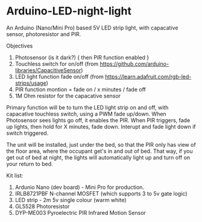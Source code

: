 # Arduino-LED-night-light

An Arduino (Nano/Mini Pro) based 5V LED strip light, with capacative sensor, photoresistor and PIR.

Objectives

1. Photosensor (is it dark?) { then PIR function enabled }
2. Touchless switch for on/off (from https://github.com/arduino-libraries/CapacitiveSensor)
3. LED light function fade on/off (from https://learn.adafruit.com/rgb-led-strips/usage)
4. PIR function montion = fade on / x minutes / fade off
5. 1M Ohm resistor for the capacative sensor
 
Primary function will be to turn the LED light strip on and off, with capacative touchless switch, using a PWM fade up/down.
When Photosensor sees lights go off, it enables the PIR.
        When PIR triggers, fade up lights, then hold for X minutes, fade down.
        Interupt and fade light down if switch triggered.
        

The unit will be installed, just under the bed, so that the PIR only has view of the floor area, where the occupant get's in and out of bed.
That way, if you get out of bed at night, the lights will automatically light up and turn off on your return to bed. 

Kit list:

1. Ardunio Nano (dev board) - Mini Pro for production.
2. IRLB8721PBF N-channel MOSFET (which supports 3 to 5v gate logic)
3. LED strip - 2m 5v single colour (warm white)
4. GL5528 Photoresistor
5. DYP-ME003 Pyroelectric PIR Infrared Motion Sensor

